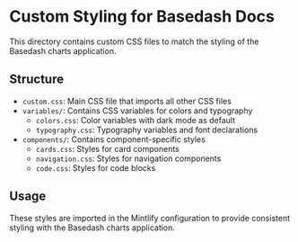 # Custom Styling for Basedash Docs

This directory contains custom CSS files to match the styling of the Basedash charts application.

## Structure

- `custom.css`: Main CSS file that imports all other CSS files
- `variables/`: Contains CSS variables for colors and typography
  - `colors.css`: Color variables with dark mode as default
  - `typography.css`: Typography variables and font declarations
- `components/`: Contains component-specific styles
  - `cards.css`: Styles for card components
  - `navigation.css`: Styles for navigation components
  - `code.css`: Styles for code blocks

## Usage

These styles are imported in the Mintlify configuration to provide consistent styling with the Basedash charts application.
